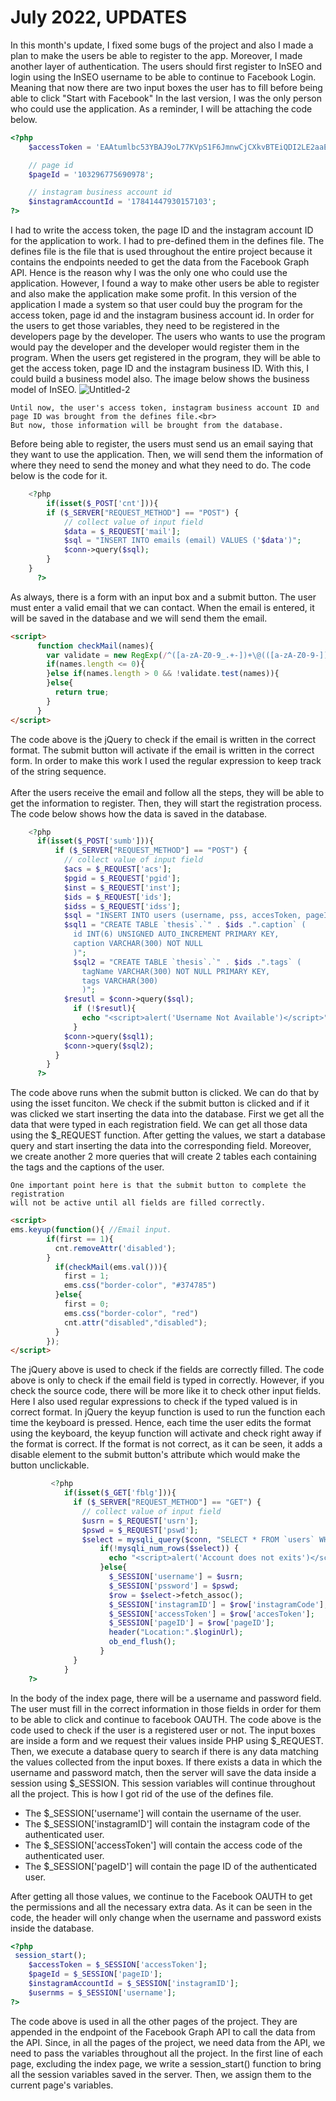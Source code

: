 <h1>July 2022, UPDATES</h1>
In this month's update, I fixed some bugs of the project and also I made a plan to make the users be able to register to the app. Moreover, I made another layer of authentication. The users should first register to InSEO and login using the InSEO username to be able to continue to Facebook Login. Meaning that now there are two input boxes the user has to fill before being able to click "Start with Facebook" In the last version, I was the only person who could use the application. As a reminder, I will be attaching the code below.

```php
<?php 
	$accessToken = 'EAAtumlbc53YBAJ9oL77KVpS1F6JmnwCjCXkvBTEiQDI2LE2aaEnjuCFqHB4FEXwoE15UlQZAhZBYhwiG7k3HqiQCOIYqlkGJZBRvnoaUjqGuLIVaursKkcufDeSo3oMiHSUDFrbIPkyDPdGBHnmsYC3riiaZBi5JZBN0SoXhL6Kdb5iPPHVjB';

	// page id
	$pageId = '103296775690978';

	// instagram business account id
	$instagramAccountId = '17841447930157103';
?>
```
I had to write the access token, the page ID and the instagram account ID for the application to work. I had to pre-defined them in the defines file. The defines file is the file that is used throughout the entire project because it contains the endpoints needed to get the data from the Facebook Graph API. Hence is the reason why I was the only one who could use the application. However, I found a way to make other users be able to register and also make the application make some profit. In this version of the application I made a system so that user could buy the program for the access token, page id and the instagram business account id. In order for the users to get those variables, they need to be registered in the developers page by the developer. The users who wants to use the program would pay the developer and the developer would register them in the program. When the users get registered in the program, they will be able to get the access token, page ID and the instagram business ID. With this, I could build a business model also. The image below shows the business model of InSEO.
![Untitled-2](https://user-images.githubusercontent.com/101083759/193437613-724091bd-d8b8-483e-8d3c-3bcba56bb877.png)

	Until now, the user's access token, instagram business account ID and page ID was brought from the defines file.<br>
	But now, those information will be brought from the database.
	
Before being able to register, the users must send us an email saying that they want to use the application. Then, we will send them the information of where they need to send the money and what they need to do. The code below is the code for it.

```php
    <?php
    	if(isset($_POST['cnt'])){
		if ($_SERVER["REQUEST_METHOD"] == "POST") {
			// collect value of input field
			$data = $_REQUEST['mail'];
			$sql = "INSERT INTO emails (email) VALUES ('$data')";
			$conn->query($sql);
		}
	}
      ?>
```
As always, there is a form with an input box and a submit button. The user must enter a valid email that we can contact. When the email is entered, it will be saved in the database and we will send them the email. 

```html
<script>
      function checkMail(names){
        var validate = new RegExp(/^([a-zA-Z0-9_.+-])+\@(([a-zA-Z0-9-])+\.)+([a-zA-Z0-9]{2,4})+$/); //Check if it is in email format.
        if(names.length <= 0){
        }else if(names.length > 0 && !validate.test(names)){
        }else{
          return true;
        }
      }
</script>
```
The code above is the jQuery to check if the email is written in the correct format. The submit button will activate if the email is written in the correct form. In order to make this work I used the regular expression to keep track of the string sequence. <br><br>
After the users receive the email and follow all the steps, they will be able to get the information to register. Then, they will start the registration process. The code below shows how the data is saved in the database. 

```php
    <?php
      if(isset($_POST['sumb'])){
          if ($_SERVER["REQUEST_METHOD"] == "POST") {
            // collect value of input field
            $acs = $_REQUEST['acs'];
            $pgid = $_REQUEST['pgid'];
            $inst = $_REQUEST['inst'];
            $ids = $_REQUEST['ids'];
            $idss = $_REQUEST['idss'];
            $sql = "INSERT INTO users (username, pss, accesToken, pageID, instagramCode) VALUES ('$ids', '$idss', '$acs','$pgid','$inst')";
            $sql1 = "CREATE TABLE `thesis`.`" . $ids .".caption` (
              id INT(6) UNSIGNED AUTO_INCREMENT PRIMARY KEY,
              caption VARCHAR(300) NOT NULL
              )";
              $sql2 = "CREATE TABLE `thesis`.`" . $ids .".tags` (
                tagName VARCHAR(300) NOT NULL PRIMARY KEY,
                tags VARCHAR(300)
                )";
            $resutl = $conn->query($sql);
              if (!$resutl){
                echo "<script>alert('Username Not Available')</script>";
              }
            $conn->query($sql1);
            $conn->query($sql2);
          }
        }
      ?>
```
The code above runs when the submit button is clicked. We can do that by using the isset funciton. We check if the submit button is clicked and if it was clicked we start inserting the data into the database. First we get all the data that were typed in each registration field. We can get all those data using the $_REQUEST function. After getting the values, we start a database query and start inserting the data into the corresponding field. Moreover, we create another 2 more queries that will create 2 tables each containing the tags and the captions of the user.

	One important point here is that the submit button to complete the registration 
	will not be active until all fields are filled correctly.

```html
<script>
ems.keyup(function(){ //Email input.
        if(first == 1){
          cnt.removeAttr('disabled');
        }
          if(checkMail(ems.val())){
            first = 1;
            ems.css("border-color", "#374785")
          }else{
            first = 0;
            ems.css("border-color", "red")
            cnt.attr("disabled","disabled");
          }
        });
</script>
```
The jQuery above is used to check if the fields are correctly filled. The code above is only to check if the email field is typed in correctly. However, if you check the source code, there will be more like it to check other input fields. Here I also used regular expressions to check if the typed valued is in correct format. In jQuery the keyup function is used to run the function each time the keyboard is pressed. Hence, each time the user edits the format using the keyboard, the keyup function will activate and check right away if the format is correct. If the format is not correct, as it can be seen, it adds a disable element to the submit button's attribute which would make the button unclickable.

```php
         <?php
            if(isset($_GET['fblg'])){
              if ($_SERVER["REQUEST_METHOD"] == "GET") {
                // collect value of input field
                $usrn = $_REQUEST['usrn'];
                $pswd = $_REQUEST['pswd'];
                $select = mysqli_query($conn, "SELECT * FROM `users` WHERE `username` LIKE '".$usrn."' AND `pss` LIKE '".$pswd."'");
                    if(!mysqli_num_rows($select)) {
                      echo "<script>alert('Account does not exits')</script>";
                    }else{
                      $_SESSION['username'] = $usrn;
                      $_SESSION['pssword'] = $pswd;
                      $row = $select->fetch_assoc();
                      $_SESSION['instagramID'] = $row['instagramCode'];
                      $_SESSION['accessToken'] = $row['accesToken'];
                      $_SESSION['pageID'] = $row['pageID'];
                      header("Location:".$loginUrl);
                      ob_end_flush(); 
                    }
              }
            }
	?>
```
In the body of the index page, there will be a username and password field. The user must fill in the correct information in those fields in order for them to be able to click and continue to facebook OAUTH. The code above is the code used to check if the user is a registered user or not. The input boxes are inside a form and we request their values inside PHP using $_REQUEST. Then, we execute a database query to search if there is any data matching the values collected from the input boxes. If there exists a data in which the username and password match, then the server will save the data inside a session using $_SESSION. This session variables will continue throughout all the project. This is how I got rid of the use of the defines file.
- The $_SESSION['username'] will contain the username of the user.
- The $_SESSION['instagramID'] will contain the instagram code of the authenticated user.
- The $_SESSION['accessToken'] will contain the access code of the authenticated user.
- The $_SESSION['pageID'] will contain the page ID of the authenticated user.

After getting all those values, we continue to the Facebook OAUTH to get the permissions and all the necessary extra data. As it can be seen in the code, the header will only change when the username and password exists inside the database.

```php
<?php
 session_start();
	$accessToken = $_SESSION['accessToken'];
	$pageId = $_SESSION['pageID'];
	$instagramAccountId = $_SESSION['instagramID'];
	$usernms = $_SESSION['username'];
?>
```
The code above is used in all the other pages of the project. They are appended in the endpoint of the Facebook Graph API to call the data from the API. Since, in all the pages of the project, we need data from the API, we need to pass the variables throughout all the project. In the first line of each page, excluding the index page, we write a session_start() function to bring all the session variables saved in the server. Then, we assign them to the current page's variables. 
